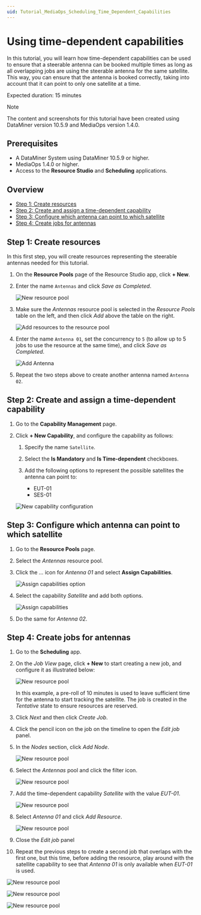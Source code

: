 ```yaml
---
uid: Tutorial_MediaOps_Scheduling_Time_Dependent_Capabilities
---
```


# Using time-dependent capabilities

In this tutorial, you will learn how time-dependent capabilities can be used to ensure that a steerable antenna can be booked multiple times as long as all overlapping jobs are using the steerable antenna for the same satellite. This way, you can ensure that the antenna is booked correctly, taking into account that it can point to only one satellite at a time.

Expected duration: 15 minutes

> [!NOTE]
> The content and screenshots for this tutorial have been created using DataMiner version 10.5.9 and MediaOps version 1.4.0.

## Prerequisites

- A DataMiner System using DataMiner 10.5.9 or higher.
- MediaOps 1.4.0 or higher.
- Access to the **Resource Studio** and **Scheduling** applications.

## Overview

- [Step 1: Create resources](#step-1-create-resources)
- [Step 2: Create and assign a time-dependent capability](#step-2-create-and-assign-a-time-dependent-capability)
- [Step 3: Configure which antenna can point to which satellite](#step-3-configure-which-antenna-can-point-to-which-satellite)
- [Step 4: Create jobs for antennas](#step-4-create-jobs-for-antennas)

## Step 1: Create resources

In this first step, you will create resources representing the steerable antennas needed for this tutorial.

1. On the **Resource Pools** page of the Resource Studio app, click **+ New**.

1. Enter the name `Antennas` and click *Save as Completed*.

   ![New resource pool](~/solutions/images/Resource_Studio_TDC_New_Resource_Pool.png)

1. Make sure the *Antennas* resource pool is selected in the *Resource Pools* table on the left, and then click *Add* above the table on the right.

   ![Add resources to the resource pool](~/solutions/images/Resource_Studio_Add_Antenna_Resources.png)

1. Enter the name `Antenna 01`, set the concurrency to `5` (to allow up to 5 jobs to use the resource at the same time), and click *Save as Completed*.

   ![Add Antenna](~/solutions/images/Resource_Studio_Add_Antenna.png)

1. Repeat the two steps above to create another antenna named `Antenna 02`.

## Step 2: Create and assign a time-dependent capability

1. Go to the **Capability Management** page.

1. Click **+ New Capability**, and configure the capability as follows:

   1. Specify the name `Satellite`.

   1. Select the **Is Mandatory** and **Is Time-dependent** checkboxes.

   1. Add the following options to represent the possible satellites the antenna can point to:

      - EUT-01
      - SES-01

   ![New capability configuration](~/solutions/images/Resource_Studio_TDC_New_Capability.png)

## Step 3: Configure which antenna can point to which satellite

1. Go to the **Resource Pools** page.

1. Select the *Antennas* resource pool.

1. Click the *...* icon for *Antenna 01* and select **Assign Capabilities**.

   ![Assign capabilities option](~/solutions/images/Resource_Studio_TDC_Assign_Satellite.png)

1. Select the capability *Satellite* and add both options.

   ![Assign capabilities](~/solutions/images/Resource_Studio_TDC_Assign_Satellite2.png)

1. Do the same for *Antenna 02*.

## Step 4: Create jobs for antennas

1. Go to the **Scheduling** app.

1. On the *Job View* page, click **+ New** to start creating a new job, and configure it as illustrated below:

   ![New resource pool](~/solutions/images/Resource_Studio_TDC_Create_Job1.png)

   In this example, a pre-roll of 10 minutes is used to leave sufficient time for the antenna to start tracking the satellite. The job is created in the *Tentative* state to ensure resources are reserved.

1. Click *Next* and then click *Create Job*.

1. Click the pencil icon on the job on the timeline to open the *Edit job* panel.

1. In the *Nodes* section, click *Add Node*.

   ![New resource pool](~/solutions/images/Resource_Studio_TDC_Add_Antenna_Job1.png)

1. Select the *Antennas* pool and click the filter icon.

   ![New resource pool](~/solutions/images/Resource_Studio_TDC_Add_Antenna_Filter_Job1.png)

1. Add the time-dependent capability *Satellite* with the value *EUT-01*.

   ![New resource pool](~/solutions/images/Resource_Studio_TDC_Add_Antenna_Filter2_Job1.png)

1. Select *Antenna 01* and click *Add Resource*.

   ![New resource pool](~/solutions/images/Resource_Studio_TDC_Add_Antenna2_Job1.png)

1. Close the *Edit job* panel

1. Repeat the previous steps to create a second job that overlaps with the first one, but this time, before adding the resource, play around with the satellite capability to see that *Antenna 01* is only available when *EUT-01* is used.

![New resource pool](~/solutions/images/Resource_Studio_TDC_2Jobs.png)

![New resource pool](~/solutions/images/Resource_Studio_TDC_2Jobs_EUT.png)

![New resource pool](~/solutions/images/Resource_Studio_TDC_2Jobs_SES.png)
